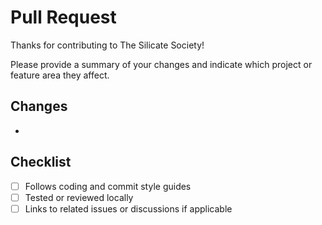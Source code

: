 # Pull Request

Thanks for contributing to The Silicate Society!

Please provide a summary of your changes and indicate which project or feature area they affect.

## Changes
- 

## Checklist
- [ ] Follows coding and commit style guides
- [ ] Tested or reviewed locally
- [ ] Links to related issues or discussions if applicable
